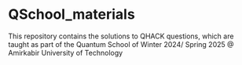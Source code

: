 # QSchool_materials
This repository contains the solutions to QHACK questions, which are taught as part of the Quantum School of Winter 2024/ Spring 2025 @ Amirkabir University of Technology
